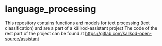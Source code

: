 # language_processing
This repository contains functions and models for text processing (text classification) and are a part of a källkod-assistant project
The code of the rest part of the project can be found at https://gitlab.com/kallkod-open-source/assistant 
